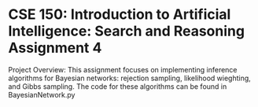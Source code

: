 # CSE 150: Introduction to Artificial Intelligence: Search and Reasoning Assignment 4

Project Overview: This assignment focuses on implementing inference algorithms for Bayesian networks: rejection sampling, likelihood wieghting, and Gibbs sampling. The code for these algorithms can be found in BayesianNetwork.py 
